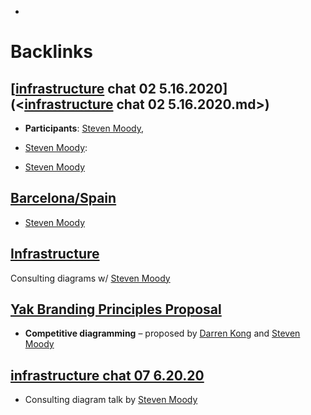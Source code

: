 - 

# Backlinks
## [[infrastructure](<infrastructure.md>) chat 02 5.16.2020](<[infrastructure](<infrastructure.md>) chat 02 5.16.2020.md>)
- **Participants**: [Steven Moody](<Steven Moody.md>),

- [Steven Moody](<Steven Moody.md>):

- [Steven Moody](<Steven Moody.md>)

## [Barcelona/Spain](<Barcelona/Spain.md>)
- [Steven Moody](<Steven Moody.md>)

## [Infrastructure](<Infrastructure.md>)
Consulting diagrams w/ [Steven Moody](<Steven Moody.md>)

## [Yak Branding Principles Proposal](<Yak Branding Principles Proposal.md>)
- **Competitive diagramming** – proposed by [Darren Kong](<Darren Kong.md>) and [Steven Moody](<Steven Moody.md>)

## [infrastructure chat 07 6.20.20](<infrastructure chat 07 6.20.20.md>)
- Consulting diagram talk by [Steven Moody](<Steven Moody.md>)

